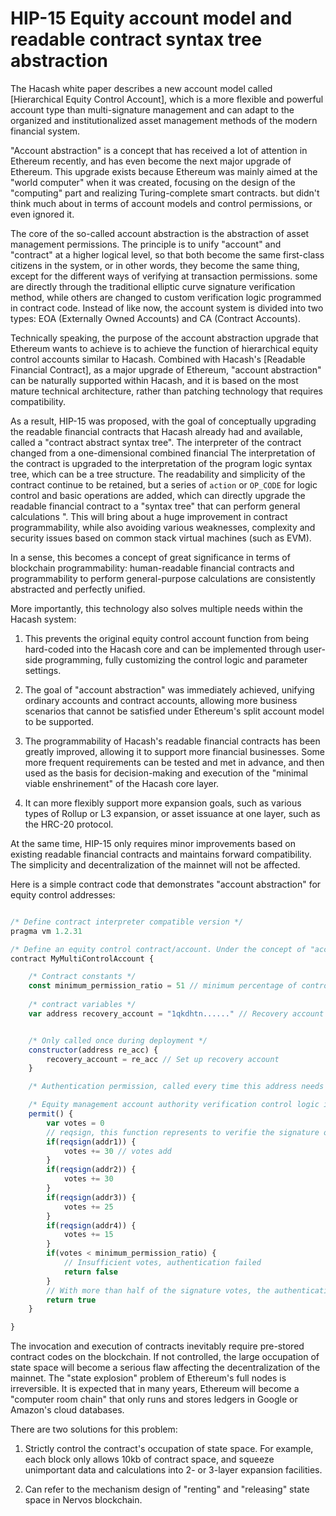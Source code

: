 HIP-15 Equity account model and readable contract syntax tree abstraction
===

The Hacash white paper describes a new account model called [Hierarchical Equity Control Account], which is a more flexible and powerful account type than multi-signature management and can adapt to the organized and institutionalized asset management methods of the modern financial system.

"Account abstraction" is a concept that has received a lot of attention in Ethereum recently, and has even become the next major upgrade of Ethereum. This upgrade exists because Ethereum was mainly aimed at the "world computer" when it was created, focusing on the design of the "computing" part and realizing Turing-complete smart contracts. but didn't think much about in terms of account models and control permissions, or even ignored it.

The core of the so-called account abstraction is the abstraction of asset management permissions. The principle is to unify "account" and "contract" at a higher logical level, so that both become the same first-class citizens in the system, or in other words, they become the same thing, except for the different ways of verifying at transaction permissions. some are directly through the traditional elliptic curve signature verification method, while others are changed to custom verification logic programmed in contract code. Instead of like now, the account system is divided into two types: EOA (Externally Owned Accounts) and CA (Contract Accounts).

Technically speaking, the purpose of the account abstraction upgrade that Ethereum wants to achieve is to achieve the function of hierarchical equity control accounts similar to Hacash. Combined with Hacash's [Readable Financial Contract], as a major upgrade of Ethereum, "account abstraction" can be naturally supported within Hacash, and it is based on the most mature technical architecture, rather than patching technology that requires compatibility.

As a result, HIP-15 was proposed, with the goal of conceptually upgrading the readable financial contracts that Hacash already had and available, called a "contract abstract syntax tree". The interpreter of the contract changed from a one-dimensional combined financial The interpretation of the contract is upgraded to the interpretation of the program logic syntax tree, which can be a tree structure. The readability and simplicity of the contract continue to be retained, but a series of `action` or `OP_CODE` for logic control and basic operations are added, which can directly upgrade the readable financial contract to a "syntax tree" that can perform general calculations ". This will bring about a huge improvement in contract programmability, while also avoiding various weaknesses, complexity and security issues based on common stack virtual machines (such as EVM).

In a sense, this becomes a concept of great significance in terms of blockchain programmability: human-readable financial contracts and programmability to perform general-purpose calculations are consistently abstracted and perfectly unified.

More importantly, this technology also solves multiple needs within the Hacash system:


1. This prevents the original equity control account function from being hard-coded into the Hacash core and can be implemented through user-side programming, fully customizing the control logic and parameter settings.


2. The goal of "account abstraction" was immediately achieved, unifying ordinary accounts and contract accounts, allowing more business scenarios that cannot be satisfied under Ethereum's split account model to be supported.


3. The programmability of Hacash's readable financial contracts has been greatly improved, allowing it to support more financial businesses. Some more frequent requirements can be tested and met in advance, and then used as the basis for decision-making and execution of the "minimal viable enshrinement" of the Hacash core layer.


4. It can more flexibly support more expansion goals, such as various types of Rollup or L3 expansion, or asset issuance at one layer, such as the HRC-20 protocol.


At the same time, HIP-15 only requires minor improvements based on existing readable financial contracts and maintains forward compatibility. The simplicity and decentralization of the mainnet will not be affected.

Here is a simple contract code that demonstrates "account abstraction" for equity control addresses:

```js

/* Define contract interpreter compatible version */
pragma vm 1.2.31

/* Define an equity control contract/account. Under the concept of "account abstraction", the contract is the account and the account is the contract. They are the same thing. */
contract MyMultiControlAccount {

	/* Contract constants */
	const minimum_permission_ratio = 51 // minimum percentage of control
	
	/* contract variables */
	var address recovery_account = "1qkdhtn......" // Recovery account for emergency hedging


	/* Only called once during deployment */
	constructor(address re_acc) {
		recovery_account = re_acc // Set up recovery account
	}

	/* Authentication permission, called every time this address needs to be verified. */

	/* Equity management account authority verification control logic is executed every time assets need to be used. Four addresses control the assets of this account through different voting rights. */
	permit() {
		var votes = 0
		// reqsign, this function represents to verifie the signature of address, and the signature represents a positive vote.
		if(reqsign(addr1)) {
			votes += 30 // votes add
		}
		if(reqsign(addr2)) {
			votes += 30
		}
		if(reqsign(addr3)) {
			votes += 25
		}
		if(reqsign(addr4)) {
			votes += 15
		}
		if(votes < minimum_permission_ratio) {
			// Insufficient votes, authentication failed
			return false 
		}
		// With more than half of the signature votes, the authentication is passed.
		return true 
	}

}

```

The invocation and execution of contracts inevitably require pre-stored contract codes on the blockchain. If not controlled, the large occupation of state space will become a serious flaw affecting the decentralization of the mainnet. The "state explosion" problem of Ethereum's full nodes is irreversible. It is expected that in many years, Ethereum will become a "computer room chain" that only runs and stores ledgers in Google or Amazon's cloud databases.

There are two solutions for this problem:


1. Strictly control the contract's occupation of state space. For example, each block only allows 10kb of contract space, and squeeze unimportant data and calculations into 2- or 3-layer expansion facilities.


2. Can refer to the mechanism design of "renting" and "releasing" state space in Nervos blockchain.






